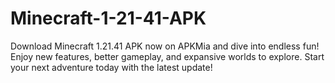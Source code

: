 # Minecraft-1-21-41-APK
Download Minecraft 1.21.41 APK now on APKMia and dive into endless fun! Enjoy new features, better gameplay, and expansive worlds to explore. Start your next adventure today with the latest update!
